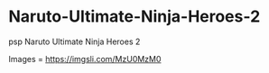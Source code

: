 # Naruto-Ultimate-Ninja-Heroes-2

psp Naruto Ultimate Ninja Heroes 2 

Images = https://imgsli.com/MzU0MzM0
